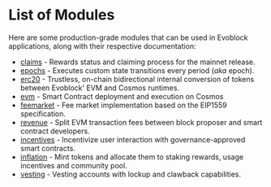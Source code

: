 <!--
order: 0
-->

# List of Modules

Here are some production-grade modules that can be used in Evoblock applications, along with their respective documentation:

- [claims](claims/spec/README.md) - Rewards status and claiming process for the mainnet release.
- [epochs](epochs/spec/README.md) - Executes custom state transitions every period (*aka* epoch).
- [erc20](erc20/spec/README.md) - Trustless, on-chain bidirectional internal conversion of tokens between Evoblock' EVM and Cosmos runtimes.
- [evm](https://docs.evoblock.org/modules/evm/) - Smart Contract deployment and execution on Cosmos
- [feemarket](https://docs.evoblock.org/modules/feemarket/) - Fee market implementation based on the EIP1559 specification.
- [revenue](revenue/spec/README.md) - Split EVM transaction fees between block proposer and smart contract developers.
- [incentives](incentives/spec/README.md) - Incentivize user interaction with governance-approved smart contracts.
- [inflation](inflation/spec/README.md) - Mint tokens and allocate them to staking rewards, usage incentives and community pool.
- [vesting](vesting/spec/README.md) - Vesting accounts with lockup and clawback capabilities.

